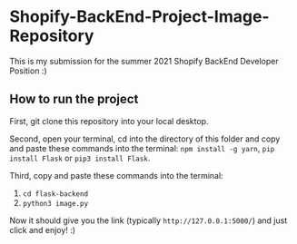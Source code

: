 # Shopify-BackEnd-Project-Image-Repository
This is my submission for the summer 2021 Shopify BackEnd Developer Position :)

## How to run the project
First, git clone this repository into your local desktop.

Second, open your terminal, cd into the directory of this folder and copy and paste these commands into the terminal:
`npm install -g yarn`, `pip install Flask` or `pip3 install Flask`.

Third, copy and paste these commands into the terminal:
  1. `cd flask-backend`
  2. `python3 image.py`

  
 Now it should give you the link (typically `http://127.0.0.1:5000/`) and just click and enjoy! :) 
